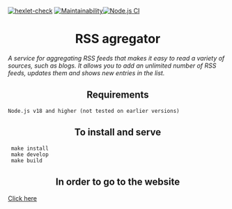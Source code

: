 [![hexlet-check](https://github.com/su-27sm1/frontend-project-11/actions/workflows/hexlet-check.yml/badge.svg)](https://github.com/su-27sm1/frontend-project-11/actions/workflows/hexlet-check.yml) [![Maintainability](https://api.codeclimate.com/v1/badges/8b8f98015296a1d5504e/maintainability)](https://codeclimate.com/github/su-27sm1/frontend-project-11/maintainability)[![Node.js CI](https://github.com/su-27sm1/frontend-project-11/actions/workflows/node.js.yml/badge.svg)](https://github.com/su-27sm1/frontend-project-11/actions/workflows/node.js.yml)

# <center>RSS agregator</center>

_A service for aggregating RSS feeds that makes it easy to read a variety of sources, such as blogs. It allows you to add an unlimited number of RSS feeds, updates them and shows new entries in the list._

## <center>Requirements</center>

    Node.js v18 and higher (not tested on earlier versions)

## <center>To install and serve</center>

     make install
     make develop
     make build

## <center>In order to go to the website</center>

[Click here](https://frontend-project-11-green.vercel.app)
